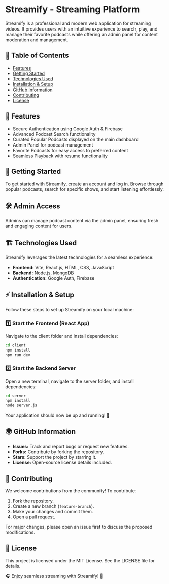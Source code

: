 # Streamify - Streaming Platform
Streamify is a professional and modern web application for streaming videos. It provides users with an intuitive experience to search, play, and manage their favorite podcasts while offering an admin panel for content moderation and management.

## 📌 Table of Contents
- [Features](#-features)
- [Getting Started](#-getting-started)
- [Technologies Used](#-technologies-used)
- [Installation & Setup](#-installation--setup)
- [GitHub Information](#-github-information)
- [Contributing](#-contributing)
- [License](#-license)

## 🚀 Features
- Secure Authentication using Google Auth & Firebase
- Advanced Podcast Search functionality
- Curated Popular Podcasts displayed on the main dashboard
- Admin Panel for podcast management
- Favorite Podcasts for easy access to preferred content
- Seamless Playback with resume functionality

## 🎉 Getting Started
To get started with Streamify, create an account and log in. Browse through popular podcasts, search for specific shows, and start listening effortlessly.

## 🛠️ Admin Access
Admins can manage podcast content via the admin panel, ensuring fresh and engaging content for users.

## 🏗️ Technologies Used
Streamify leverages the latest technologies for a seamless experience:

- **Frontend:** Vite, React.js, HTML, CSS, JavaScript
- **Backend:** Node.js, MongoDB
- **Authentication:** Google Auth, Firebase

## ⚡ Installation & Setup
Follow these steps to set up Streamify on your local machine:

### 1️⃣ Start the Frontend (React App)
Navigate to the client folder and install dependencies:
```sh
cd client
npm install
npm run dev
```

### 2️⃣ Start the Backend Server
Open a new terminal, navigate to the server folder, and install dependencies:
```sh
cd server
npm install
node server.js
```
Your application should now be up and running! 🚀

## 🌍 GitHub Information
- **Issues:** Track and report bugs or request new features.
- **Forks:** Contribute by forking the repository.
- **Stars:** Support the project by starring it.
- **License:** Open-source license details included.

## 🤝 Contributing
We welcome contributions from the community! To contribute:

1. Fork the repository.
2. Create a new branch (`feature-branch`).
3. Make your changes and commit them.
4. Open a pull request.

For major changes, please open an issue first to discuss the proposed modifications.

## 📜 License
This project is licensed under the MIT License. See the LICENSE file for details.

🎧 Enjoy seamless streaming with Streamify! 🚀

